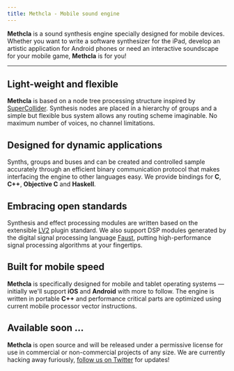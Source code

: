 ```yaml
---
title: Methcla - Mobile sound engine
---
```

**Methcla** is a sound synthesis engine specially designed for mobile devices. Whether you want to write a software synthesizer for the iPad, develop an artistic application for Android phones or need an interactive soundscape for your mobile game, **Methcla** is for you!

<!-- Developed by [Stefan Kersten](http://twitter.com/kaoskorobase), longtime open source contributor ([SuperCollider](), [Faust]()) and one of the creators of the [PLAY](http://www.soundsonline.com/PLAY) sample engine, **Methcla** is the audio backend for our soundscape creation platform [hearhear.me](http://hearhear.me)
 -->
<hr>

## Light-weight and flexible

**Methcla** is based on a node tree processing structure inspired by [SuperCollider](http://supercollider.sourceforge.net). Synthesis nodes are placed in a hierarchy of groups and a simple but flexible bus system allows any routing scheme imaginable. No maximum number of voices, no channel limitations.

## Designed for dynamic applications

Synths, groups and buses and can be created and controlled sample accurately through an efficient binary communication protocol that makes interfacing the engine to other languages easy. We provide bindings for **C**, **C++**, **Objective C** and **Haskell**.

## Embracing open standards

Synthesis and effect processing modules are written based on the extensible [LV2](http://lv2plug.in) plugin standard. We also support DSP modules generated by the digital signal processing language [Faust](http://faust.grame.fr/), putting high-performance signal processing algorithms at your fingertips.

## Built for mobile speed

**Methcla** is specifically designed for mobile and tablet operating systems &mdash; initially we'll support **iOS** and **Android** with more to follow. The engine is written in portable **C++** and performance critical parts are optimized using current mobile processor vector instructions.

## Available soon ...

**Methcla** is open source and will be released under a permissive license for use in commercial or non-commercial projects of any size. We are currently hacking away furiously, [follow us on Twitter](http://twitter.com/methcla) for updates!
